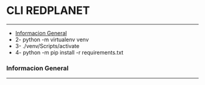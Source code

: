 # CLI REDPLANET
***

* [Informacion General](#informacion-general)
* 2- python -m virtualenv venv
* 3- ./venv/Scripts/activate
* 4- python -m pip install -r requirements.txt



### Informacion General
***